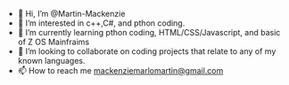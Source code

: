 - 👋 Hi, I’m @Martin-Mackenzie
- 👀 I’m interested in c++,C#, and pthon coding. 
- 🌱 I’m currently learning pthon coding, HTML/CSS/Javascript, and basic of Z OS Mainfraims
- 💞️ I’m looking to collaborate on coding projects that relate to any of my known languages.
- 📫 How to reach me mackenziemarlomartin@gmail.com

<!---
Martin-Mackenzie/Martin-Mackenzie is a ✨ special ✨ repository because its `README.md` (this file) appears on your GitHub profile.
You can click the Preview link to take a look at your changes.
--->

